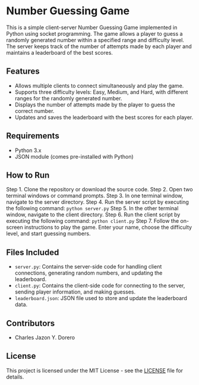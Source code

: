 # Number Guessing Game

This is a simple client-server Number Guessing Game implemented in Python using socket programming. The game allows a player to guess a randomly generated number within a specified range and difficulty level. The server keeps track of the number of attempts made by each player and maintains a leaderboard of the best scores.

## Features

- Allows multiple clients to connect simultaneously and play the game.
- Supports three difficulty levels: Easy, Medium, and Hard, with different ranges for the randomly generated number.
- Displays the number of attempts made by the player to guess the correct number.
- Updates and saves the leaderboard with the best scores for each player.

## Requirements

- Python 3.x
- JSON module (comes pre-installed with Python)

## How to Run

Step 1. Clone the repository or download the source code.
Step 2. Open two terminal windows or command prompts.
Step 3. In one terminal window, navigate to the server directory.
Step 4. Run the server script by executing the following command:
    ```
    python server.py
    ```
Step 5. In the other terminal window, navigate to the client directory.
Step 6. Run the client script by executing the following command:
    ```
    python client.py
    ```
Step 7. Follow the on-screen instructions to play the game. Enter your name, choose the difficulty level, and start guessing numbers.

## Files Included

- `server.py`: Contains the server-side code for handling client connections, generating random numbers, and updating the leaderboard.
- `client.py`: Contains the client-side code for connecting to the server, sending player information, and making guesses.
- `leaderboard.json`: JSON file used to store and update the leaderboard data.

## Contributors

- Charles Jazon Y. Dorero

## License

This project is licensed under the MIT License - see the [LICENSE](LICENSE) file for details.

